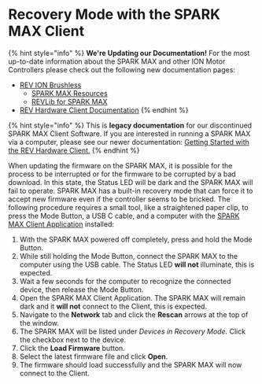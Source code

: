 # Recovery Mode with the SPARK MAX Client

{% hint style="info" %}
**We're Updating our Documentation!** For the most up-to-date information about the SPARK MAX and other ION Motor Controllers please check out the following new documentation pages:&#x20;

* [REV ION Brushless ](https://docs.revrobotics.com/brushless)
  * [SPARK MAX Resources](https://docs.revrobotics.com/brushless/links#spark-max-links)
  * [REVLib for SPARK MAX](https://docs.revrobotics.com/brushless/spark-max/revlib)
* [REV Hardware Client Documentation](https://docs.revrobotics.com/rev-hardware-client/)
{% endhint %}

{% hint style="info" %}
This is **legacy documentation** for our discontinued SPARK MAX Client Software. If you are interested in running a SPARK MAX via a computer, please see our newer documentation: [Getting Started with the REV Hardware Client.](../../rev-hardware-client/getting-started-with-the-rev-hardware-client/)
{% endhint %}

When updating the firmware on the SPARK MAX, it is possible for the process to be interrupted or for the firmware to be corrupted by a bad download. In this state, the Status LED will be dark and the SPARK MAX will fail to operate. SPARK MAX has a built-in recovery mode that can force it to accept new firmware even if the controller seems to be bricked. The following procedure requires a small tool, like a straightened paper clip, to press the Mode Button, a USB C cable, and a computer with the [SPARK MAX Client Application](./) installed:&#x20;

1. With the SPARK MAX powered off completely, press and hold the Mode Button.
2. While still holding the Mode Button, connect the SPARK MAX to the computer using the USB cable. The Status LED **will not** illuminate, this is expected.
3. Wait a few seconds for the computer to recognize the connected device, then release the Mode Button.
4. Open the SPARK MAX Client Application. The SPARK MAX will remain dark and it **will not** connect to the Client, this is expected.
5. Navigate to the **Network** tab and click the **Rescan** arrows at the top of the window.
6. The SPARK MAX will be listed under _Devices in Recovery Mode._ Click the checkbox next to the device.
7. Click the **Load Firmware** button.
8. Select the latest firmware file and click **Open**.
9. The firmware should load successfully and the SPARK MAX will now connect to the Client.
